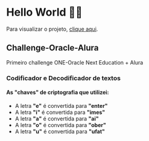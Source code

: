 # Hello World 🙋‍♀️

Para visualizar o projeto, [clique aqui](https://ca-ana.github.io/Challenge-Oracle-Alura/).

## Challenge-Oracle-Alura
Primeiro challenge ONE-Oracle Next Education + Alura

### Codificador e Decodificador de textos

#### As "chaves" de criptografia que utilizei:
* A letra **"e"** é convertida para **"enter"**
* A letra **"i"** é convertida para **"imes"**
* A letra **"a"** é convertida para **"ai"**
* A letra **"o"** é convertida para **"ober"**
* A letra **"u"** é convertida para **"ufat"**

